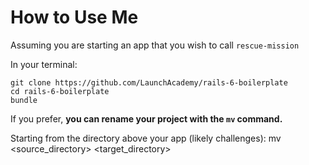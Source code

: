 # How to Use Me

Assuming you are starting an app that you wish to call `rescue-mission` 

In your terminal:

```
git clone https://github.com/LaunchAcademy/rails-6-boilerplate
cd rails-6-boilerplate 
bundle
```

If you prefer, **you can rename your project with the `mv` command.**

Starting from the directory above your app (likely challenges):
mv <source_directory> <target_directory>
